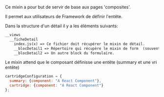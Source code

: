 Ce mixin a pour but de servir de base aux pages 'composites'.

Il permet aux utilisateurs de Framework de définir l'entête.

Dans la structure d'un détail il y a les éléments suivants:
```html
__views
  __ficheDetail
    index.js(x) => Ce fichier doit récupérer le mixin de détail.
    __blocDetail1 => Répertoire qui récupère le mixin de form  (souvent)
    __blocDetail2 => Un autre block du formulaire.
```

Le mixin attend que le composant définisse une entête (summary et une vri entête)
```javascript
cartridgeConfiguration = {
  summary: {component: "A React Component"},
  cartridge: {component: "A React Component"}
};
```

